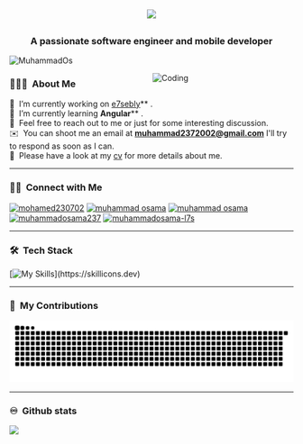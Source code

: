 <h1 align="center">
    <img src="https://readme-typing-svg.herokuapp.com/?font=Fira+Code&pause=600&color=F7F7F7&size=35&center=true&vCenter=true&weight=600&&duration=4000&width=500&height=70&duration=4000&lines=Hi+There!+👋;+I'm+Muhammad+Osama!;" />
</h1>
<h3 align="center">A passionate software engineer and mobile developer</h3>

<p align="left"> <img src="https://komarev.com/ghpvc/?username=MuhammadOs&label=Profile%20views&color=0e75b6&style=flat" alt="MuhammadOs" /> </p>

<img align="right" alt="Coding" width="250" src="https://cdn.dribbble.com/users/1019864/screenshots/3079099/media/9e5055da2ee6c899aab9403ceb7d0dc3.gif"/>

### 👨🏻‍💻 &nbsp;About Me

🔭 &nbsp;I’m currently working on [e7sebly](https://github.com/MuhammadOs/e7sebly)** .\
🌱 &nbsp;I’m currently learning **Angular**** .\
💬 &nbsp;Feel free to reach out to me or just for some interesting discussion.\
✉️ &nbsp;You can shoot me an email at **muhammad2372002@gmail.com** I'll try to respond as soon as I can.\
📄 &nbsp;Please have a look at my [cv]([https://www.adityavsingh.com/resume.html](https://drive.google.com/file/d/1RBQ9DoAeVMVTRDjHUjA2IHKRaMR8GhQ3/view?usp=sharing)) for more details about me.
<hr>

### 🤝🏻 &nbsp;Connect with Me

<p align="left">
<a href="https://twitter.com/mohamed230702" target="blank"><img align="center" src="https://raw.githubusercontent.com/rahuldkjain/github-profile-readme-generator/master/src/images/icons/Social/twitter.svg" alt="mohamed230702" height="30" width="40" /></a>
<a href="https://linkedin.com/in/muhammad-osama-356a511bb" target="blank"><img align="center" src="https://raw.githubusercontent.com/rahuldkjain/github-profile-readme-generator/master/src/images/icons/Social/linked-in-alt.svg" alt="muhammad osama" height="30" width="40" /></a>
<a href="https://fb.com/muhammad osama" target="blank"><img align="center" src="https://raw.githubusercontent.com/rahuldkjain/github-profile-readme-generator/master/src/images/icons/Social/facebook.svg" alt="muhammad osama" height="30" width="40" /></a>
<a href="https://instagram.com/muhammadosama237" target="blank"><img align="center" src="https://raw.githubusercontent.com/rahuldkjain/github-profile-readme-generator/master/src/images/icons/Social/instagram.svg" alt="muhammadosama237" height="30" width="40" /></a>
<a href="https://www.youtube.com/c/muhammadosama-l7s" target="blank"><img align="center" src="https://raw.githubusercontent.com/rahuldkjain/github-profile-readme-generator/master/src/images/icons/Social/youtube.svg" alt="muhammadosama-l7s" height="30" width="40" /></a>
</p>
<hr>

### 🛠 &nbsp;Tech Stack

[![My Skills](https://skillicons.dev/icons?i=flutter,dart,kotlin,figma,firebase,ts,html,css,androidstudio,bootstrap,c,c#,cs,cpp,py,discord,matlab,ps,)](https://skillicons.dev)


<hr>


<!--- ------------------------------------------------------------------------------------------------------------------------------------------------------ -->
<!--- -- GitHub Stats ------------------------------------------------------------------------------------------------------------------------------------ -->
<!--- ------------------------------------------------------------------------------------------------------------------------------------------------------ -->

### 🐍 &nbsp;My Contributions

![Snake animation Contribution Graph](https://raw.githubusercontent.com/Anmol-Baranwal/Anmol-Baranwal/output/github-contribution-grid-snake-dark.svg)
<hr>

### ♾️ &nbsp;Github stats

 ![](https://github-readme-stats.vercel.app/api?username=MuhammadOs\&rank_icon=percentile&show_icons=true&theme=github_dark&border_radius=8)  
